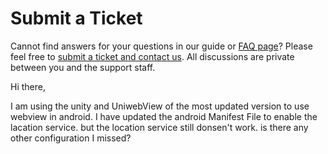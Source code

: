 # Submit a Ticket

Cannot find answers for your questions in our guide or [FAQ page](./faq.md)? Please feel free to [submit a ticket and contact us](https://onevcat.zendesk.com/hc/en-us/requests/new). All discussions are private between you and the support staff.

Hi there,

I am using the unity and  UniwebView of the most updated version to use webview in android. I have updated the android Manifest File to enable the lacation service. but the location service still donsen't work. is there any other configuration I missed?  
